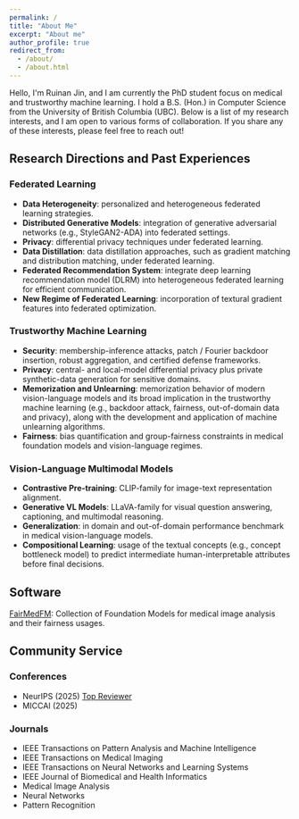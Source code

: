 ```yaml
---
permalink: /
title: "About Me"
excerpt: "About me"
author_profile: true
redirect_from: 
  - /about/
  - /about.html
---
```


Hello, I'm Ruinan Jin, and I am currently the PhD student focus on medical and trustworthy machine learning. I hold a B.S. (Hon.) in Computer Science from the University of British Columbia (UBC). Below is a list of my research interests, and I am open to various forms of collaboration. If you share any of these interests, please feel free to reach out!

## Research Directions and Past Experiences

### Federated Learning
- **Data Heterogeneity**: personalized and heterogeneous federated learning strategies.
- **Distributed Generative Models**: integration of generative adversarial networks (e.g., StyleGAN2-ADA) into federated settings.
- **Privacy**: differential privacy techniques under federated learning.
- **Data Distillation**: data distillation approaches, such as gradient matching and distribution matching, under federated learning.
- **Federated Recommendation System**: integrate deep learning recommendation model (DLRM) into heterogeneous federated learning for efficient communication.
- **New Regime of Federated Learning**: incorporation of textural gradient features into federated optimization.

### Trustworthy Machine Learning
- **Security**: membership-inference attacks, patch / Fourier backdoor insertion, robust aggregation, and certified defense frameworks.
- **Privacy**: central- and local-model differential privacy plus private synthetic-data generation for sensitive domains.
- **Memorization and Unlearning**: memorization behavior of modern vision-language models and its broad implication in the trustworthy machine learning (e.g., backdoor attack, fairness, out-of-domain data and privacy), along with the development and application of machine unlearning algorithms.
- **Fairness**: bias quantification and group-fairness constraints in medical foundation models and vision-language regimes.

### Vision-Language Multimodal Models
- **Contrastive Pre-training**: CLIP-family for image-text representation alignment.
- **Generative VL Models**: LLaVA-family for visual question answering, captioning, and multimodal reasoning.
- **Generalization**: in domain and out-of-domain performance benchmark in medical vision-language models.
- **Compositional Learning**: usage of the textual concepts (e.g., concept bottleneck model) to predict intermediate human-interpretable attributes before final decisions.


## Software
[FairMedFM](https://github.com/FairMedFM/FairMedFM): Collection of Foundation Models for medical image analysis and their fairness usages.

## Community Service

### Conferences
<ul class="list--grid">
  <li>
    NeurIPS (2025)
    <a class="badge badge--award" href="https://neurips.cc/Conferences/2025/ProgramCommittee" target="_blank" rel="noopener">
      <i class="fa fa-award" aria-hidden="true"></i>
      Top Reviewer
    </a>
  </li>
  <li>MICCAI (2025)</li>
  
  
</ul>

### Journals
<ul class="list--grid">
  <li>IEEE Transactions on Pattern Analysis and Machine Intelligence</li>
  <li>IEEE Transactions on Medical Imaging</li>
  <li>IEEE Transactions on Neural Networks and Learning Systems</li>
  <li>IEEE Journal of Biomedical and Health Informatics</li>
  <li>Medical Image Analysis</li>
  <li>Neural Networks</li>
  <li>Pattern Recognition</li>
  
</ul>
